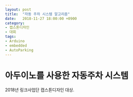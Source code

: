 ```yaml
---
layout: post
title:  "자동 주차 시스템 알고리즘"
date:   2018-11-27 18:00:00 +0900
category:
- 캡스톤디자인
- 대회
tags:
- Arduino
- embedded
- AutoParking
---
```

# 아두이노를 사용한 자동주차 시스템
2018년 링크사업단 캡스톤디자인 대상.
